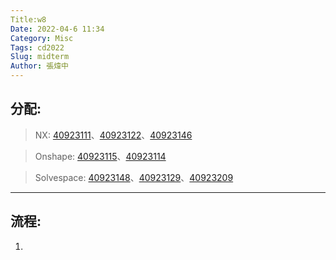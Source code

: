 ```yaml
---
Title:w8
Date: 2022-04-6 11:34
Category: Misc
Tags: cd2022
Slug: midterm
Author: 張煒中
---
```



分配:
----

>NX: [40923111]、[40923122]、[40923146]



>Onshape: [40923115]、[40923114]



>Solvespace: [40923148]、[40923129]、[40923209]

---
流程:
----
1.



[40923111]:https://40923111.github.io/cd2022/blog/index.html
[40923122]:https://40923122.github.io/cd2022/blog/index.html
[40923146]:https://a40923146.github.io/cd2022/blog/index.html
[40923115]:https://jason60714.github.io/cd2022/blog/index.html
[40923114]:https://40923114.github.io/cd2022/blog/index.html
[40923148]:https://40923148.github.io/cd2022/blog/index.html
[40923129]:https://40923129.github.io/cd2022/blog/index.html
[40923209]:https://CYC40923109.github.io/cd2022/blog/index.html
